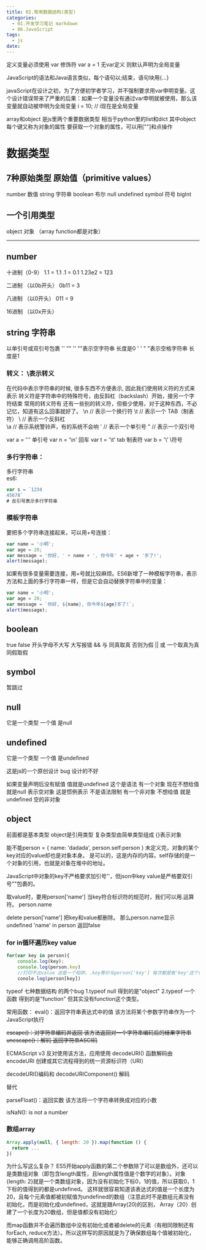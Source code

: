 ```yaml
---
title: 02.常用数据结构(类型)
categories:
  - 01.开发学习笔记 markdown
  - 06.JavaScript
tags:
  - js
date:
---
```


定义变量必须使用 var 修饰符
var a = 1
无var定义 则默认声明为全局变量

JavaScript的语法和Java语言类似，每个语句以;结束，语句块用{...}

javaScript在设计之初，为了方便初学者学习，并不强制要求用var申明变量。这个设计错误带来了严重的后果：如果一个变量没有通过var申明就被使用，那么该变量就自动被申明为全局变量
i = 10; // i现在是全局变量

array和object 是js里两个重要数据类型  相当于python里的list和dict
其中object每个键又称为对象的属性 要获取一个对象的属性，可以用[""]和点操作


# 数据类型
## 7种原始类型 原始值（primitive values）

number 数值 
string 字符串 
boolean 布尔 
null
undefined
symbol 符号 
bigInt 

## 一个引用类型
object 对象 （array function都是对象）

-------

## number
十进制（0-9）
1.1 = 1.1
.1 = 0.1
1.23e2 = 123

二进制 （以0b开头）
0b11 = 3

八进制 （以0开头）
011 = 9

16进制 （以0x开头）

## string 字符串
以单引号或双引号包裹  '' ""
'' ""表示空字符串 长度是0
' '  " "表示空格字符串 长度是1

### 转义： \表示转义
在代码中表示字符串的时候, 很多东西不方便表示, 因此我们使用转义符的方式来表示
转义符是字符串中的特殊符号，由反斜杠（backslash）开始，接另一个字符结束
常用的转义符有
还有一些别的转义符，但极少使用，对于这种东西，不必记忆，知道有这么回事就好了。
 \n     // 表示一个换行符
 \t     // 表示一个 TAB（制表符）
 \\     // 表示一个反斜杠 \
 \a     // 表示系统警铃声，有的系统不会响
 \'     // 表示一个单引号
  \"     // 表示一个双引号

var a = '\'' 单引号
var n = '\n' 回车
var t = '\t' tab 制表符
var b = '\\' \符号

### 多行字符串：
多行字符串   
es6: 

```js
var s = `1234
45678` 
# 反引号表示多行字符串
```

### 模板字符串
要把多个字符串连接起来，可以用+号连接：

```js
var name = '小明';
var age = 20;
var message = '你好, ' + name + ', 你今年' + age + '岁了!';
alert(message);
```

如果有很多变量需要连接，用+号就比较麻烦。ES6新增了一种模板字符串，表示方法和上面的多行字符串一样，但是它会自动替换字符串中的变量：

```js
var name = '小明';
var age = 20;
var message = `你好, ${name}, 你今年${age}岁了!`;
alert(message);
```

## boolean
true false 开头字母不大写 大写报错
&& 与 同真取真 否则为假
|| 或 一个取真为真 同假取假

## symbol
暂跳过

## null
它是一个类型 一个值 是null

## undefined
它是一个类型 一个值 是undefined

这是js的一个原创设计 bug 设计的不好

如果变量声明后没有赋值 值就是undefined  这个是语法
有一个对象 现在不想给值 就是null 表示空对象 这是惯例表示 不是语法限制
有一个非对象 不想给值 就是undefined 空的非对象 

## object
前面都是基本类型
object是引用类型
复杂类型由简单类型组成
{}表示对象

能不能person = {
name: 'dadada',
person.self:person
}
未定义完，对象的某个key对应的value却也是对象本身。
是可以的，这是内存的内容。self存储的是一个对象的引用，也就是对象在堆中的地址。


JavaScript中对象的key不严格要求加引号''，但json中key value是严格要双引号""包裹的。

取value时，要用person['name'] 当key符合标识符的规范时，我们可以用.运算符。
person.name

delete person['name'] 把key和value都删除。
那么person.name显示undefined  'name' in person 返回false


### for in循环遍历key value

```js
for(var key in person){
    console.log(key);
    console.log(person.key) 
    //打印不出value 这是一个陷阱，.key等价与person['key'] 每次都是取'key'这个键对应的value，明显是取不到的。应该用下面的：
    conole.log(person[key])
```

typeof 七种数据结构 的两个bug
1.typeof null 得到的是"object"
2.typeof 一个函数 得到的是"function" 但其实没有function这个类型。

常用函数：
eval()：返回字符串表达式中的值 该方法将某个参数字符串作为一个JavaScript执行

~~escape()：对字符串编码并返回 该方法返回对一个字符串编码后的结果字符串
unescape()：解码 返回字符串ASCI码~~

ECMAScript v3 反对使用该方法，应用使用 
decodeURI() 函数解码由encodeURI 创建或其它流程得到的统一资源标识符（URI）

decodeURI()编码和 decodeURIComponent() 解码

替代


parseFloat()：返回实数 该方法将一个字符串转换成对应的小数

isNaN(): is not a number



### 数组array
```js
Array.apply(null, { length: 20 }).map(function () {
  return ...
})
```

为什么写这么复杂？
ES5开始apply函数的第二个参数除了可以是数组外，还可以是类数组对象（即包含length属性，且length属性值是个数字的对象）。对象{length: 2}就是一个类数组对象，因为没有初始化下标0，1的值，所以获取0，1下标的值得到的都是undefined。
这样就很容易知道该表达式的值是一个长度为20，且每个元素值都被初赋值为undefined的数组（注意此时不是数组元素没有初始化，而是初始化成undefined，这就是跟Array(20)的区别， Array（20）创建了一个长度为20数组，但是值都没有初始化）

而map函数并不会遍历数组中没有初始化或者被delete的元素（有相同限制还有forEach, reduce方法）。所以这样写的原因就是为了确保数组每个值被初始化，能够正确调用高阶函数。